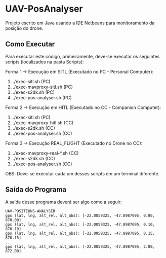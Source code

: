 # UAV-PosAnalyser

Projeto escrito em Java usando a IDE Netbeans para monitoramento da posição do drone.

## Como Executar

Para executar este código, primeiramente, deve-se executar os seguintes scripts (localizados na pasta Scripts):

Forma 1 -> Execução em SITL (Executado no PC - Personal Computer):

1. ./exec-sitl.sh                  (PC)
2. ./exec-mavproxy-sitl.sh         (PC)
3. ./exec-s2dk.sh                  (PC)
4. ./exec-pos-analyser.sh          (PC)

Forma 2 -> Execução em HITL (Executado no CC - Companion Computer):

1. ./exec-sitl.sh                  (PC)
2. ./exec-mavproxy-hitl.sh         (CC)
3. ./exec-s2dk.sh                  (CC)
4. ./exec-pos-analyser.sh          (CC)

Forma 3 -> Execução REAL_FLIGHT (Executado no Drone no CC):

1. ./exec-mavproxy-real-*.sh       (CC)
2. ./exec-s2dk.sh                  (CC)
3. ./exec-pos-analyser.sh          (CC)

OBS: Deve-se executar cada um desses scripts em um terminal diferente.

## Saída do Programa

A saída desse programa deverá ser algo como a seguir:

```
UAV-POSITIONS-ANALYSER
gps (lat, lng, alt_rel, alt_abs): [-22.0059325, -47.8987095, 0.00, 870.00]
gps (lat, lng, alt_rel, alt_abs): [-22.0059325, -47.8987095, 0.10, 870.10]
gps (lat, lng, alt_rel, alt_abs): [-22.0059325, -47.8987095, 0.15, 870.15]
...
gps (lat, lng, alt_rel, alt_abs): [-22.0059325, -47.8987095, 2.00, 872.00]
```
